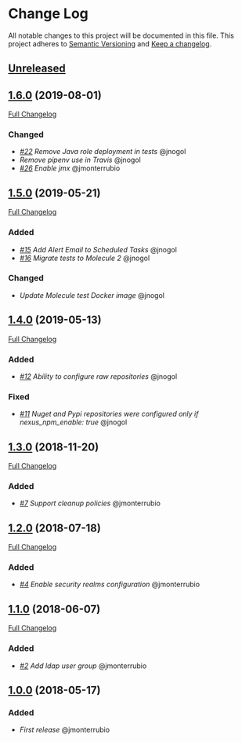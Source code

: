 # Change Log

All notable changes to this project will be documented in this file.
This project adheres to [Semantic Versioning](http://semver.org/) and [Keep a changelog](https://github.com/olivierlacan/keep-a-changelog).

## [Unreleased](https://github.com/idealista/nexus-role/tree/develop)
## [1.6.0](https://github.com/idealista/nexus-role/tree/1.6.0) (2019-08-01)
[Full Changelog](https://github.com/idealista/nexus-role/compare/1.5.0...1.6.0)
### Changed
- *[#22](https://github.com/idealista/nexus-role/issues/22) Remove Java role deployment in tests* @jnogol
- *Remove pipenv use in Travis* @jnogol
- *[#26](https://github.com/idealista/nexus-role/issues/26) Enable jmx* @jmonterrubio

## [1.5.0](https://github.com/idealista/nexus-role/tree/1.5.0) (2019-05-21)
[Full Changelog](https://github.com/idealista/nexus-role/compare/1.4.0...1.5.0)
### Added
- *[#15](https://github.com/idealista/nexus-role/issues/15) Add Alert Email to Scheduled Tasks* @jnogol
- *[#16](https://github.com/idealista/nexus-role/issues/16) Migrate tests to Molecule 2* @jnogol

### Changed
- *Update Molecule test Docker image* @jnogol

## [1.4.0](https://github.com/idealista/nexus-role/tree/1.4.0) (2019-05-13)
[Full Changelog](https://github.com/idealista/nexus-role/compare/1.3.0...1.4.0)
### Added
- *[#12](https://github.com/idealista/nexus-role/issues/12) Ability to configure raw repositories* @jnogol

### Fixed
- *[#11](https://github.com/idealista/nexus-role/issues/11) Nuget and Pypi repositories were configured only if nexus_npm_enable: true* @jnogol

## [1.3.0](https://github.com/idealista/nexus-role/tree/1.3.0) (2018-11-20)
[Full Changelog](https://github.com/idealista/nexus-role/compare/1.2.0...1.3.0)
### Added
- *[#7](https://github.com/idealista/nexus-role/issues/7) Support cleanup policies* @jmonterrubio

## [1.2.0](https://github.com/idealista/nexus-role/tree/1.2.0) (2018-07-18)
[Full Changelog](https://github.com/idealista/nexus-role/compare/1.1.0...1.2.0)
### Added
- *[#4](https://github.com/idealista/nexus-role/issues/4) Enable security realms configuration* @jmonterrubio

## [1.1.0](https://github.com/idealista/nexus-role/tree/1.1.0) (2018-06-07)
[Full Changelog](https://github.com/idealista/nexus-role/compare/1.0.0...1.1.0)
### Added
- *[#2](https://github.com/idealista/nexus-role/issues/2) Add ldap user group* @jmonterrubio

## [1.0.0](https://github.com/idealista/nexus-role/tree/1.0.0) (2018-05-17)
### Added
- *First release* @jmonterrubio
